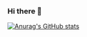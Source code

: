 ### Hi there 👋
[![Anurag's GitHub stats](https://github-readme-stats.vercel.app/api?username=Cunfuu&show_icons=true&theme=github_dark)](https://github.com/anuraghazra/github-readme-stats)
<!--
**Cunfuu/Cunfuu** is a ✨ _special_ ✨ repository because its `README.md` (this file) appears on your GitHub profile.

Here are some ideas to get you started:

- 🔭 I’m currently working on ...
- 🌱 I’m currently learning ...
- 👯 I’m looking to collaborate on ...
- 🤔 I’m looking for help with ...
- 💬 Ask me about ...
- 📫 How to reach me: ...
- 😄 Pronouns: ...
- ⚡ Fun fact: ...
-->
